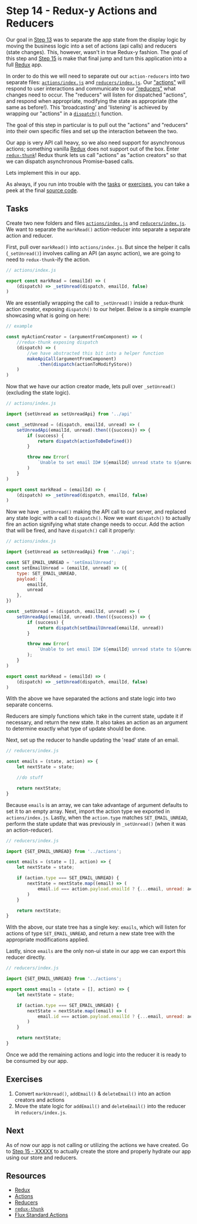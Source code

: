 # Step 14 - Redux-y Actions and Reducers

Our goal in [Step 13](../13-action-reducers) was to separate the app state from the display logic by moving the business logic into a set of actions (api calls) and reducers (state changes). This, however, wasn't in true Redux-y fashion. The goal of this step and [Step 15](../15-xxxx) is make that final jump and turn this application into a full [Redux](http://redux.js.org/) app.

In order to do this we will need to separate out our `action-reducers` into two separate files: [`actions/index.js`](actions/index.js) and [`reducers/index.js`](reducers/index.js). Our ["actions"](http://redux.js.org/docs/basics/Actions.html) will respond to user interactions and communicate to our ["reducers"](http://redux.js.org/docs/basics/Reducers.html) what changes need to occur. The "reducers" will listen for dispatched "actions", and respond when appropriate, modifying the state as appropriate (the same as before!). This 'broadcasting' and 'listening' is achieved by wrapping our "actions" in a [`dispatch()`](http://redux.js.org/docs/api/Store.html#dispatch) function.

The goal of this step in particular is to pull out the "actions" and "reducers" into their own specific files and set up the interaction between the two.

Our app is very API call heavy, so we also need support for asynchronous actions; something vanilla [Redux](http://redux.js.org/) does not support out of the box. Enter [`redux-thunk`](https://github.com/gaearon/redux-thunk)! Redux thunk lets us call "actions" as "action creators" so that we can dispatch asynchronous Promise-based calls.

Lets implement this in our app.

As always, if you run into trouble with the [tasks](#tasks) or [exercises](#exercises), you can take a peek at the final [source code](src/).

## Tasks

Create two new folders and files [`actions/index.js`](actions/index.js) and [`reducers/index.js`](reducers/index.js). We want to separate the `markRead()` action-reducer into separate a separate action and reducer.

First, pull over `markRead()` into `actions/index.js`. But since the helper it calls (`_setUnread()`) involves calling an API (an async action), we are going to need to `redux-thunk`-ify the action.

```js
// actions/index.js

export const markRead = (emailId) => (
    (dispatch) => _setUnread(dispatch, emailId, false)
)
```

We are essentially wrapping the call to `_setUnread()` inside a redux-thunk action creator, exposing `dispatch()` to our helper. Below is a simple example showcasing what is going on here:

```js
// example

const myActionCreator = (argumentFromComponent) => (
    //redux-thunk exposing dispatch
    (dispatch) => (
        //we have abstracted this bit into a helper function
        makeApiCall(argumentFromComponent)
            .then(dispatch(actionToModifyStore))
    )
)
```

Now that we have our action creator made, lets pull over `_setUnread()` (excluding the state logic).

```js
// actions/index.js

import {setUnread as setUnreadApi} from '../api'

const _setUnread = (dispatch, emailId, unread) => (
    setUnreadApi(emailId, unread).then(({success}) => {
        if (success) {
            return dispatch(actionToBeDefined())
        }

        throw new Error(
            `Unable to set email ID# ${emailId} unread state to ${unread}.`
        )
    }
)

export const markRead = (emailId) => (
    (dispatch) => _setUnread(dispatch, emailId, false)
)
```

Now we have `_setUnread()` making the API call to our server, and replaced any state logic with a call to `dispatch()`. Now we want `dispatch()` to actually fire an action signifying what state change needs to occur. Add the action that will be fired, and have `dispatch()` call it properly:

```js
// actions/index.js

import {setUnread as setUnreadApi} from '../api';

const SET_EMAIL_UNREAD = 'setEmailUnread';
const setEmailUnread = (emailId, unread) => ({
    type: SET_EMAIL_UNREAD,
    payload: {
        emailId,
        unread
    },
})

const _setUnread = (dispatch, emailId, unread) => (
    setUnreadApi(emailId, unread).then(({success}) => {
        if (success) {
            return dispatch(setEmailUnread(emailId, unread))
        }

        throw new Error(
            `Unable to set email ID# ${emailId} unread state to ${unread}.`
        );
    }
)

export const markRead = (emailId) => (
    (dispatch) => _setUnread(dispatch, emailId, false)
)
```

With the above we have separated the actions and state logic into two separate concerns.

Reducers are simply functions which take in the current state, update it if necessary, and return the new state. It also takes an action as an argument to determine exactly what type of update should be done.

Next, set up the reducer to handle updating the 'read' state of an email.


```js
// reducers/index.js

const emails = (state, action) => {
    let nextState = state;

    //do stuff

    return nextState;
}
```

Because `emails` is an array, we can take advantage of argument defaults to set it to an empty array. Next, import the action type we exported in `actions/index.js`. Lastly, when the `action.type` matches `SET_EMAIL_UNREAD`, perform the state update that was previously in `_setUnread()` (when it was an action-reducer).

```js
// reducers/index.js

import {SET_EMAIL_UNREAD} from '../actions';

const emails = (state = [], action) => {
    let nextState = state;

    if (action.type === SET_EMAIL_UNREAD) {
        nextState = nextState.map((email) => (
            email.id === action.payload.emailId ? {...email, unread: action.payload.unread} : email
        )
    }

    return nextState;
}
```

With the above, our state tree has a single key: `emails`, which will listen for actions of type `SET_EMAIL_UNREAD`, and return a new state tree with the appropriate modifications applied.

Lastly, since `emails` are the only non-ui state in our app we can export this reducer directly.

```js
// reducers/index.js

import {SET_EMAIL_UNREAD} from '../actions';

export const emails = (state = [], action) => {
    let nextState = state;

    if (action.type === SET_EMAIL_UNREAD) {
        nextState = nextState.map((email) => (
            email.id === action.payload.emailId ? {...email, unread: action.payload.unread} : email
        )
    }

    return nextState;
}
```

Once we add the remaining actions and logic into the reducer it is ready to be consumed by our app.

## Exercises

1. Convert `markUnread()`, `addEmail()` & `deleteEmail()` into an action creators and actions
1. Move the state logic for `addEmail()` and `deleteEmail()` into the reducer in `reducers/index.js`.

## Next

As of now our app is not calling or utilizing the actions we have created. Go to [Step 15 - XXXXX](../15-xxxxx/) to actually create the store and properly hydrate our app using our store and reducers.

## Resources

- [Redux](http://redux.js.org/)
- [Actions](http://redux.js.org/docs/basics/Actions.html)
- [Reducers](http://redux.js.org/docs/basics/Reducers.html)
- [`redux-thunk`](https://github.com/gaearon/redux-thunk)
- [Flux Standard Actions](https://github.com/acdlite/flux-standard-action)
